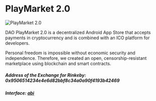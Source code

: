 
# PlayMarket 2.0

![PlayMarket 2.0](https://github.com/CryptonStudio/PlayMarket-2.0-Contracts/blob/master/docs/pm_logo.png)

DAO PlayMarket 2.0 is a decentralized Android App Store that accepts payments in cryptocurrency and is combined with an ICO platform for developers.


Personal freedom is impossible without economic security and independence. Therefore, we created an open, censorship-resistant marketplace using blockchain and smart contracts.

##### Address of the Exchange for Rinkeby: 0x9506514234e4e6d82bbf8c34a0a90f4193b42469
##### Interface: [abi](https://github.com/CryptonStudio/PlayMarket-2.0-Contracts/blob/master/src/exchange/interface.json)

